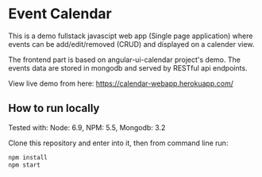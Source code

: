 # Event Calendar

This is a demo fullstack javascipt web app (Single page application) where events can be add/edit/removed (CRUD) and displayed on a calender view.

The frontend part is based on angular-ui-calendar project's demo. The events data are stored in mongodb and served by RESTful api endpoints.

View live demo from here: https://calendar-webapp.herokuapp.com/

## How to run locally

Tested with: Node: 6.9, NPM: 5.5, Mongodb: 3.2

Clone this repository and enter into it, then from command line run:

```bash
npm install
npm start
```